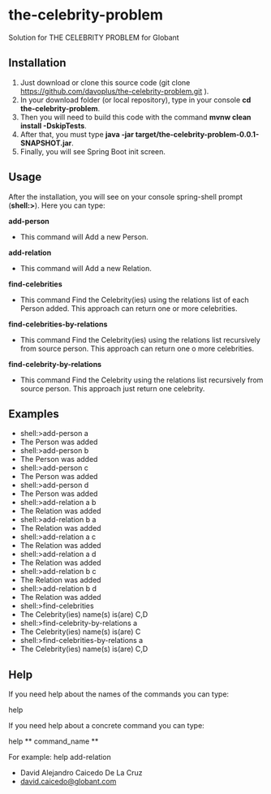 # the-celebrity-problem
Solution for THE CELEBRITY PROBLEM for Globant

## Installation
1. Just download or clone this source code (git clone https://github.com/davoplus/the-celebrity-problem.git ). 
1. In your download folder (or local repository), type in your console **cd the-celebrity-problem**.
1. Then you will need to build this code with the command **mvnw clean install -DskipTests**.
1. After that, you must type **java -jar target/the-celebrity-problem-0.0.1-SNAPSHOT.jar**.
1. Finally, you will see Spring Boot init screen.

## Usage
After the installation, you will see on your console spring-shell prompt (**shell:>**).
Here you can type:

**add-person**
* This command will Add a new Person.

**add-relation**
* This command will Add a new Relation.

**find-celebrities**
* This command Find the Celebrity(ies) using the relations list of each Person added. This approach can return one or more celebrities.

**find-celebrities-by-relations**
* This command Find the Celebrity(ies) using the relations list recursively from source person. This approach can return one o more celebrities.

**find-celebrity-by-relations**
* This command Find the Celebrity using the relations list recursively from source person. This approach just return one celebrity.

## Examples
* shell:>add-person a
* The Person was added
* shell:>add-person b
* The Person was added
* shell:>add-person c
* The Person was added
* shell:>add-person d
* The Person was added
* shell:>add-relation a b
* The Relation was added
* shell:>add-relation b a
* The Relation was added
* shell:>add-relation a c
* The Relation was added
* shell:>add-relation a d
* The Relation was added
* shell:>add-relation b c
* The Relation was added
* shell:>add-relation b d
* The Relation was added
* shell:>find-celebrities
* The Celebrity(ies) name(s) is(are) C,D
* shell:>find-celebrity-by-relations a
* The Celebrity(ies) name(s) is(are) C
* shell:>find-celebrities-by-relations a
* The Celebrity(ies) name(s) is(are) C,D

## Help
If you need help about the names of the commands you can type:

help

If you need help about a concrete command you can type:

help ** command_name **

For example: help add-relation

* David Alejandro Caicedo De La Cruz
* david.caicedo@globant.com